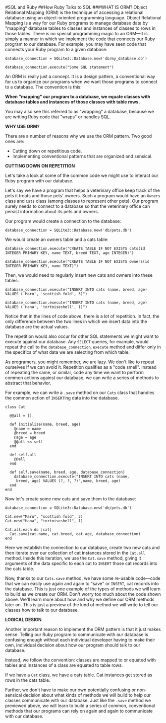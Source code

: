 #SQL and Ruby
##How Ruby Talks to SQL
###WHAT IS ORM?
Object Relational Mapping (ORM) is the technique of accessing a relational database using an object-oriented programming language. Object Relational Mapping is a way for our Ruby programs to manage database data by "mapping" database tables to classes and instances of classes to rows in those tables.
There is no special programming magic to an ORM––it is simply a manner in which we implement the code that connects our Ruby program to our database. For example, you may have seen code that connects your Ruby program to a given database:

```
database_connection = SQLite3::Database.new('db/my_database.db')
 
database_connection.execute("Some SQL statement")
```

An ORM is really just a concept. It is a design pattern, a conventional way for us to organize our programs when we want those programs to connect to a database. The convention is this:

**When "mapping" our program to a database, we equate classes with database tables and instances of those classes with table rows.**

You may also see this referred to as "wrapping" a database, because we are writing Ruby code that "wraps" or handles SQL.

**WHY USE ORM?**

There are a number of reasons why we use the ORM pattern. Two good ones are:

+ Cutting down on repetitious code.
+ Implementing conventional patterns that are organized and sensical.

**CUTTING DOWN ON REPETITION**

Let's take a look at some of the common code we might use to interact our Ruby program with our database.

Let's say we have a program that helps a veterinary office keep track of the pets it treats and those pets' owners. Such a program would have an `Owners` class and `Cats` class (among classes to represent other pets). Our program surely needs to connect to a database so that the veterinary office can persist information about its pets and owners.

Our program would create a connection to the database:

```
database_connection = SQLite3::Database.new('db/pets.db')
```

We would create an owners table and a cats table:

```
database_connection.execute("CREATE TABLE IF NOT EXISTS cats(id INTEGER PRIMARY KEY, name TEXT, breed TEXT, age INTEGER)")
 
database_connection.execute("CREATE TABLE IF NOT EXISTS owners(id INTEGER PRIMARY KEY, name TEXT)")
```

Then, we would need to regularly insert new cats and owners into these tables:

```
database_connection.execute("INSERT INTO cats (name, breed, age) VALUES ('Maru', 'scottish fold', 3)")
 
database_connection.execute("INSERT INTO cats (name, breed, age) VALUES ('Hana', 'tortoiseshell', 1)")
```

Notice that in the lines of code above, there is a lot of repetition. In fact, the only difference between the two lines in which we insert data into the database are the actual values.

The repetition would also occur for other SQL statements we might want to execute against our database. Any `SELECT` queries, for example, would repeat the call to the `database_connection.execute` method and differ only in the specifics of what data we are selecting from which table.

As programers, you might remember, we are lazy. We don't like to repeat ourselves if we can avoid it. Repetition qualifies as a "code smell". Instead of repeating the same, or similar, code any time we want to perform common actions against our database, we can write a series of methods to abstract that behavior.

For example, we can write a `.save` method on our `Cats` class that handles the common action of `INSERT`ing data into the database.

```
class Cat
 
  @@all = []
 
  def initialize(name, breed, age)
    @name = name
    @breed = breed
    @age = age
    @@all << self
  end
 
  def self.all
    @@all
  end
 
  def self.save(name, breed, age, database_connection)
    database_connection.execute("INSERT INTO cats (name,
     breed, age) VALUES (?, ?, ?)",name, breed, age)
  end
end
```

Now let's create some new cats and save them to the database:

```
database_connection = SQLite3::Database.new('db/pets.db')
 
Cat.new("Maru", "scottish fold", 3)
Cat.new("Hana", "tortoiseshell", 1)
 
Cat.all.each do |cat|
  Cat.save(cat.name, cat.breed, cat.age, database_connection)
end
```

Here we establish the connection to our database, create two new cats and then iterate over our collection of cat instances stored in the `Cat.all` method. Inside this iteration, we use the `Cat.save` method, giving it arguments of the data specific to each cat to `INSERT` those cat records into the cats table.

Now, thanks to our `Cats.save` method, we have some re-usable code––code that we can easily use again and again to "save" or `INSERT`, cat records into the database.
This is just one example of the types of methods we will learn to build as we create our ORM. Don't worry too much about the code shown above. We'll learn more about how and why we define our ORM methods later on. This is just a preview of the kind of method we will write to tell our classes how to talk to our database.

**LOGICAL DESIGN**

Another important reason to implement the ORM pattern is that it just makes sense. Telling our Ruby program to communicate with our database is confusing enough without each individual developer having to make their own, individual decision about how our program should talk to our database.

Instead, we follow the convention: classes are mapped to or equated with tables and instances of a class are equated to table rows.

If we have a `Cat` class, we have a cats table. Cat instances get stored as rows in the cats table.

Further, we don't have to make our own potentially confusing or non-sensical decision about what kinds of methods we will build to help our classes communicate with our database. Just like the `.save` method we previewed above, we will learn to build a series of common, conventional methods that our programs can rely on again and again to communicate with our database.